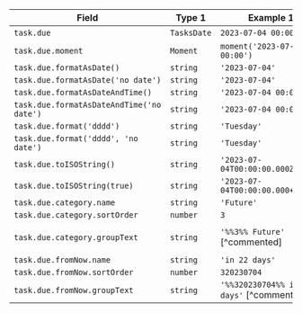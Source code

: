 <!-- placeholder to force blank line before included text -->

| Field | Type 1 | Example 1 | Type 2 | Example 2 |
| ----- | ----- | ----- | ----- | ----- |
| `task.due` | `TasksDate` | `2023-07-04 00:00` | `TasksDate` | `` |
| `task.due.moment` | `Moment` | `moment('2023-07-04 00:00')` | `null` | `null` |
| `task.due.formatAsDate()` | `string` | `'2023-07-04'` | `string` | `''` |
| `task.due.formatAsDate('no date')` | `string` | `'2023-07-04'` | `string` | `'no date'` |
| `task.due.formatAsDateAndTime()` | `string` | `'2023-07-04 00:00'` | `string` | `''` |
| `task.due.formatAsDateAndTime('no date')` | `string` | `'2023-07-04 00:00'` | `string` | `'no date'` |
| `task.due.format('dddd')` | `string` | `'Tuesday'` | `string` | `''` |
| `task.due.format('dddd', 'no date')` | `string` | `'Tuesday'` | `string` | `'no date'` |
| `task.due.toISOString()` | `string` | `'2023-07-04T00:00:00.000Z'` | `string` | `''` |
| `task.due.toISOString(true)` | `string` | `'2023-07-04T00:00:00.000+00:00'` | `string` | `''` |
| `task.due.category.name` | `string` | `'Future'` | `string` | `'Undated'` |
| `task.due.category.sortOrder` | `number` | `3` | `number` | `4` |
| `task.due.category.groupText` | `string` | `'%%3%% Future'` [^commented] | `string` | `'%%4%% Undated'` [^commented] |
| `task.due.fromNow.name` | `string` | `'in 22 days'` | `string` | `''` |
| `task.due.fromNow.sortOrder` | `number` | `320230704` | `number` | `0` |
| `task.due.fromNow.groupText` | `string` | `'%%320230704%% in 22 days'` [^commented] | `string` | `''` |


<!-- placeholder to force blank line after included text -->
